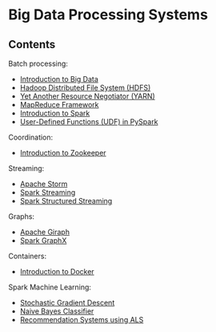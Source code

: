 # Big Data Processing Systems

## Contents

Batch processing:
- [Introduction to Big Data](BigData_Intro.pdf)
- [Hadoop Distributed File System (HDFS)](BigData_HDFS.pdf)
- [Yet Another Resource Negotiator (YARN)](BigData_YARN.pdf)
- [MapReduce Framework](BigData_MapReduce.pdf)
- [Introduction to Spark](BigData_Spark.pdf)
- [User-Defined Functions (UDF) in PySpark](BigData_PySpark_UDF.pdf)

Coordination:
- [Introduction to Zookeeper](BigData_Zookeeper.pdf)

Streaming:
- [Apache Storm](BigData_Storm.pdf)
- [Spark Streaming](BigData_Spark_Streaming.pdf)
- [Spark Structured Streaming](BigData_Spark_Streaming_Structured.pdf)

Graphs:
- [Apache Giraph](BigData_Giraph.pdf)
- [Spark GraphX](BigData_GraphX.pdf)

Containers:
- [Introduction to Docker](BigData_Docker.pdf)


Spark Machine Learning:
- [Stochastic Gradient Descent](Spark_MLlib_Distributed_SGD.pdf)
- [Naive Bayes Classifier](Spark_MLlib_NaiveBayes.pdf)
- [Recommendation Systems using ALS](BigData_ML_RecomSystems.pdf)
